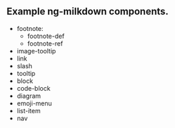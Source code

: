 ## Example ng-milkdown components.

- footnote:
  - footnote-def
  - footnote-ref
- image-tooltip
- link
- slash
- tooltip
- block
- code-block
- diagram
- emoji-menu
- list-item
- nav
